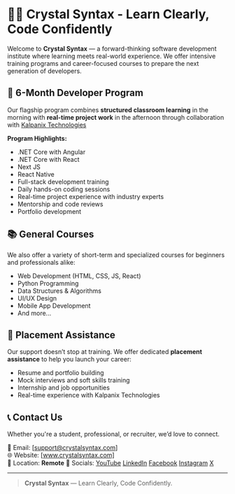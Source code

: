 # 👨‍💻 Crystal Syntax - Learn Clearly, Code Confidently

Welcome to **Crystal Syntax** — a forward-thinking software development institute where learning meets real-world experience. We offer intensive training programs and career-focused courses to prepare the next generation of developers.

## 🚀 6-Month Developer Program

Our flagship program combines **structured classroom learning** in the morning with **real-time project work** in the afternoon through collaboration with [Kalpanix Technologies](https://kalpanix.com)

**Program Highlights:**
- .NET Core with Angular
- .NET Core with React
- Next JS
- React Native
- Full-stack development training
- Daily hands-on coding sessions
- Real-time project experience with industry experts
- Mentorship and code reviews
- Portfolio development

## 📚 General Courses

We also offer a variety of short-term and specialized courses for beginners and professionals alike:

- Web Development (HTML, CSS, JS, React)
- Python Programming
- Data Structures & Algorithms
- UI/UX Design
- Mobile App Development
- And more...

## 🎯 Placement Assistance

Our support doesn’t stop at training. We offer dedicated **placement assistance** to help you launch your career:

- Resume and portfolio building
- Mock interviews and soft skills training
- Internship and job opportunities
- Real-time experience with Kalpanix Technologies

## 📞 Contact Us

Whether you're a student, professional, or recruiter, we’d love to connect.

📧 Email: [support@crystalsyntax.com]  
🌐 Website: [www.crystalsyntax.com]  
📍 Location: **Remote**
📱 Socials: [YouTube](https://www.youtube.com/@CrystalSyntax) [LinkedIn](https://www.linkedin.com/company/crystal-syntax) [Facebook](https://www.facebook.com/CrystalSyntax/) [Instagram](https://www.instagram.com/crystalsyntax/) [X](https://twitter.com/CrystalSyntax)

---

> **Crystal Syntax** — Learn Clearly, Code Confidently.

